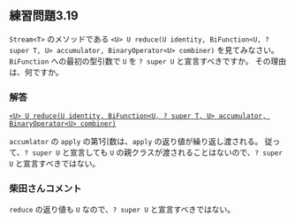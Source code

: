 ## 練習問題3.19

`Stream<T>` のメソッドである 
`<U> U reduce(U identity, BiFunction<U, ? super T, U> accumulator, BinaryOperator<U> combiner)` 
を見てみなさい。
`BiFunction` への最初の型引数で `U` を `? super U` と宣言すべきですか。
その理由は、何ですか。

### 解答

[`<U> U reduce(U identity, BiFunction<U, ? super T, U> accumulator, BinaryOperator<U> combiner)`](https://docs.oracle.com/javase/jp/8/docs/api/java/util/stream/Stream.html#reduce-U-java.util.function.BiFunction-java.util.function.BinaryOperator-)

`accumlator` の `apply` の第1引数は、`apply` の返り値が繰り返し渡される。
従って、`? super U` と宣言しても `U` の親クラスが渡されることはないので、`? super U` と宣言すべきではない。 

### 柴田さんコメント

`reduce` の返り値も `U` なので、`? super U` と宣言すべきではない。
